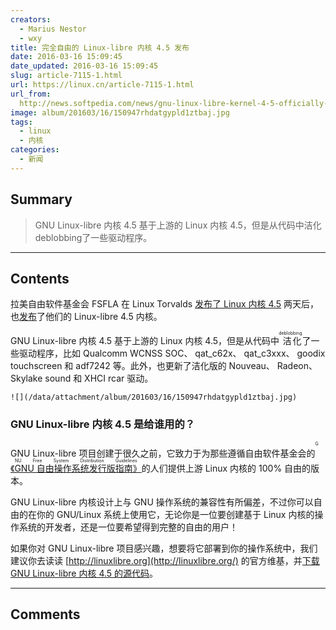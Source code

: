 ```yaml
---
creators:
  - Marius Nestor
  - wxy
title: 完全自由的 Linux-libre 内核 4.5 发布
date: 2016-03-16 15:09:45
date_updated: 2016-03-16 15:09:45
slug: article-7115-1.html
url: https://linux.cn/article-7115-1.html
url_from: 
  http://news.softpedia.com/news/gnu-linux-libre-kernel-4-5-officially-released-for-100-freedom-501776.shtml
image: album/201603/16/150947rhdatgypld1ztbaj.jpg
tags:
  - linux
  - 内核
categories:
  - 新闻
---
```


## Summary

> GNU Linux-libre 内核 4.5 基于上游的 Linux 内核 4.5，但是从代码中洁化deblobbing了一些驱动程序。

***

<!-- more -->

## Contents

拉美自由软件基金会 FSFLA 在 Linux Torvalds [发布了 Linux 内核 4.5](https://linux.cn/article-7104-1.html) 两天后，也[发布](http://www.fsfla.org/ikiwiki/selibre/linux-libre/)了他们的 Linux-libre 4.5 内核。

GNU Linux-libre 内核 4.5 基于上游的 Linux 内核 4.5，但是从代码中<ruby> 洁化 <rp>  （ </rp> <rt>  deblobbing </rt> <rp>  ） </rp></ruby>了一些驱动程序，比如 Qualcomm WCNSS SOC、 qat\_c62x、 qat\_c3xxx、 goodix touchscreen 和 adf7242 等。此外，也更新了洁化版的 Nouveau、 Radeon、 Skylake sound 和 XHCI rcar 驱动。

`![](/data/attachment/album/201603/16/150947rhdatgypld1ztbaj.jpg)`

### GNU Linux-libre 内核 4.5 是给谁用的？

GNU Linux-libre 项目创建于很久之前，它致力于为那些遵循自由软件基金会的<ruby> <a href="http://www.gnu.org/philosophy/free-system-distribution-guidelines.html">  《GNU 自由操作系统发行版指南》 </a> <rp>  （ </rp> <rt>  GNU Free System Distribution Guidelines </rt> <rp>  ） </rp></ruby>的人们提供上游 Linux 内核的 100% 自由的版本。

GNU Linux-libre 内核设计上与 GNU 操作系统的兼容性有所偏差，不过你可以自由的在你的 GNU/Linux 系统上使用它，无论你是一位要创建基于 Linux 内核的操作系统的开发者，还是一位要希望得到完整的自由的用户！

如果你对 GNU Linux-libre 项目感兴趣，想要将它部署到你的操作系统中，我们建议你去读读 [http://linuxlibre.org](http://linuxlibre.org/) 的官方维基，并[下载 GNU Linux-libre 内核 4.5 的源代码](http://linux.softpedia.com/get/System/Operating-Systems/Kernels/Linux-libre-37653.shtml)。

***

## Comments
